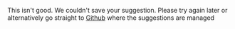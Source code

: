 This isn't good. We couldn't save your suggestion. Please try again later or alternatively go straight to [Github](https://github.com/gbif/data-mobilization/issues) where the suggestions are managed
